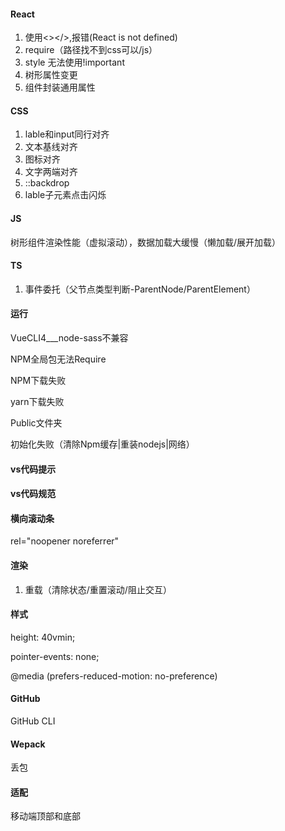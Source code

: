 #### React

1. 使用<></>,报错(React is not defined)
2. require（路径找不到css可以/js）
3. style 无法使用!important
4. 树形属性变更
5. 组件封装通用属性

#### CSS

1. lable和input同行对齐
2. 文本基线对齐
3. 图标对齐
4. 文字两端对齐
5. ::backdrop
6. lable子元素点击闪烁

#### JS

树形组件渲染性能（虚拟滚动），数据加载大缓慢（懒加载/展开加载）

#### TS

1. 事件委托（父节点类型判断-ParentNode/ParentElement）

#### 运行

VueCLI4___node-sass不兼容

NPM全局包无法Require

NPM下载失败

yarn下载失败

Public文件夹

初始化失败（清除Npm缓存|重装nodejs|网络）

#### vs代码提示

#### vs代码规范

#### 横向滚动条

rel="noopener noreferrer"

#### 渲染

1. 重载（清除状态/重置滚动/阻止交互）

#### 样式

height: 40vmin;

pointer-events: none;

@media (prefers-reduced-motion: no-preference)

#### GitHub

GitHub CLI

#### Wepack

丢包

#### 适配

移动端顶部和底部